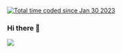 <a href="https://wakatime.com/@54d99f29-75b1-48c3-a9ec-a4132e114e56"><img src="https://wakatime.com/badge/user/54d99f29-75b1-48c3-a9ec-a4132e114e56.svg" alt="Total time coded since Jan 30 2023" /></a>

### Hi there 👋

<a href="https://wakatime.com">
  <img src="https://wakatime.com/share/@ADkernx/9ac69c36-7a00-44a7-805c-2a27fc2b9644.png" />
</a>
